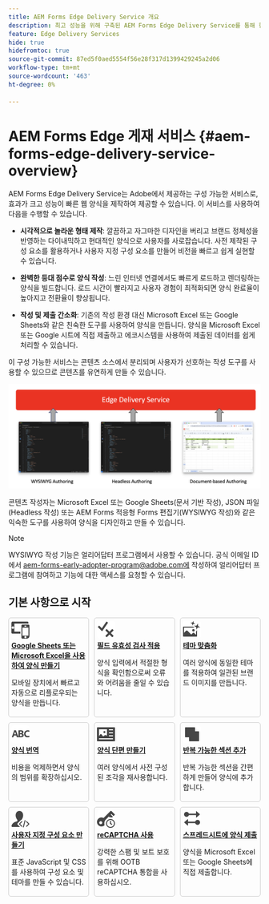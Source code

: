 ```yaml
---
title: AEM Forms Edge Delivery Service 개요
description: 최고 성능을 위해 구축된 AEM Forms Edge Delivery Service를 통해 향후 간소화된 데이터 수집 및 사용자 참여를 구상할 수 있습니다.
feature: Edge Delivery Services
hide: true
hidefromtoc: true
source-git-commit: 87ed5f0aed5554f56e28f317d1399429245a2d06
workflow-type: tm+mt
source-wordcount: '463'
ht-degree: 0%

---
```



# AEM Forms Edge 게재 서비스 {#aem-forms-edge-delivery-service-overview}

AEM Forms Edge Delivery Service는 Adobe에서 제공하는 구성 가능한 서비스로, 효과가 크고 성능이 빠른 웹 양식을 제작하여 제공할 수 있습니다. 이 서비스를 사용하여 다음을 수행할 수 있습니다.

* **시각적으로 놀라운 형태 제작**: 깔끔하고 자그마한 디자인을 버리고 브랜드 정체성을 반영하는 다이내믹하고 현대적인 양식으로 사용자를 사로잡습니다. 사전 제작된 구성 요소를 활용하거나 사용자 지정 구성 요소를 만들어 비전을 빠르고 쉽게 실현할 수 있습니다.

* **완벽한 등대 점수로 양식 작성**: 느린 인터넷 연결에서도 빠르게 로드하고 렌더링하는 양식을 빌드합니다. 로드 시간이 빨라지고 사용자 경험이 최적화되면 양식 완료율이 높아지고 전환율이 향상됩니다.

* **작성 및 제출 간소화**: 기존의 작성 환경 대신 Microsoft Excel 또는 Google Sheets와 같은 친숙한 도구를 사용하여 양식을 만듭니다. 양식을 Microsoft Excel 또는 Google 시트에 직접 제출하고 에코시스템을 사용하여 제출된 데이터를 쉽게 처리할 수 있습니다.


이 구성 가능한 서비스는 콘텐츠 소스에서 분리되며 사용자가 선호하는 작성 도구를 사용할 수 있으므로 콘텐츠를 유연하게 만들 수 있습니다.

![Edge 게재 양식 작성 도구](/help/edge/assets/edge-delivery-forms-authoring-tools.png)

콘텐츠 작성자는 Microsoft Excel 또는 Google Sheets(문서 기반 작성), JSON 파일(Headless 작성) 또는 AEM Forms 적응형 Forms 편집기(WYSIWYG 작성)와 같은 익숙한 도구를 사용하여 양식을 디자인하고 만들 수 있습니다.

>[!NOTE]
>
>
> WYSIWYG 작성 기능은 얼리어답터 프로그램에서 사용할 수 있습니다. 공식 이메일 ID에서 aem-forms-early-adopter-program@adobe.com에 작성하여 얼리어답터 프로그램에 참여하고 기능에 대한 액세스를 요청할 수 있습니다.

## 기본 사항으로 시작

<div>

<style>
    .card-container {
        width: calc(33.33% - 10px);;
        margin: 5px;
        border: 1px solid #ccc;
        border-radius: 5px;
        padding: 5px;
        box-sizing: border-box;
        transition: background-color 0.3s ease; /* Adding transition effect */
    }
    .card-container:hover {
        background-color: #f0f0f0; /* Changing background color on hover */
    }
</style>

<div style="display: flex; flex-wrap: wrap; justify-content: space-between; margin: -5px;">
    <div class="card-container">
        <a href="/help/edge/docs/forms/create-forms.md">
            <img src="/help/edge/assets/smock_devices_18_n.svg" alt="eds 양식을 사용하여 양식 만들기" style="border-radius: 5px;"> </b>
            <br><b style="margin-top: 5px;">Google Sheets 또는 Microsoft Excel을 사용하여 양식 만들기</b>
        </a>
        <p>모바일 장치에서 빠르고 자동으로 리플로우되는 양식을 만듭니다.</p>
    </div>
    <div class="card-container">
        <a href="/help/edge/docs/forms/validate-forms.md">
            <img src="/help/edge/assets/smock_condition_18_n.svg" alt="양식 필드에 유효성 검사 추가" style="border-radius: 5px;"> </b>
            <br><b style="margin-top: 5px;">필드 유효성 검사 적용</b>
        </a>
        <p>양식 입력에서 적절한 형식을 확인함으로써 오류와 어려움을 줄일 수 있습니다.</p>
    </div>    <div class="card-container">
        <a href="/help/edge/docs/forms/style-theme-forms.md">
            <img src="/help/edge/assets/smock_imageautomode_18_N.svg" alt="Eds 양식에 스타일 또는 테마 적용" style="border-radius: 5px;"> </b>
            <br><b style="margin-top: 5px;">테마 맞춤화</b>
        </a>
        <p>여러 양식에 동일한 테마를 적용하여 일관된 브랜드 이미지를 만듭니다.</p>
    </div>
    <div class="card-container">
        <a href="/help/edge/docs/forms/translate-forms.md">  
            <img src="/help/edge/assets/smock_abc_18_n.svg" alt="EDS 양식 번역" style="border-radius: 5px;"> </b>
            <br><b style="margin-top: 5px;">양식 번역</b>
        </a>
        <p>비용을 억제하면서 양식의 범위를 확장하십시오.</p>
    </div>
    <div class="card-container">
        <a href="/help/edge/docs/forms/form-fragments.md">
            <img src="/help/edge/assets/smock_documentfragment_18_n.svg" alt="EDS 양식에서 양식 단편 사용" style="border-radius: 5px;"> </b>
            <br><b style="margin-top: 5px;">양식 단편 만들기</b>
        </a>
        <p>여러 양식에서 사전 구성된 조각을 재사용합니다.</p>
    </div>
    <div class="card-container">
        <a href="/help/edge/docs/forms/repeatable-forms.md">  
            <img src="/help/edge/assets/smock_addto_18_n.svg" alt="EDS 양식에 반복 가능한 섹션 추가" style="border-radius: 5px;"> </b>
            <br><b style="margin-top: 5px;">반복 가능한 섹션 추가</b>
        </a>
        <p>반복 가능한 섹션을 간편하게 만들어 양식에 추가합니다.</p>
    </div>
    <div class="card-container">
        <a href="/help/edge/docs/forms/custom-components-forms.md"> 
            <img src="/help/edge/assets/smock_userdeveloper_18_n.svg" alt="표준 JavaScript 및 CSS를 사용하여 사용자 정의 양식 구성 요소 만들기"  style="border-radius: 5px;"> </b>
            <br><b style="margin-top: 5px;">사용자 지정 구성 요소 만들기</b>
        </a>
        <p>표준 JavaScript 및 CSS를 사용하여 구성 요소 및 테마를 만들 수 있습니다.</p>
    </div>
    <div class="card-container">
        <a href="/help/edge/docs/forms/recaptacha-forms.md">  
            <img src="/help//edge/assets/smock_keyclock_18_n.svg" alt="EDS 양식에서 reCAPTCHA 사용" style="border-radius: 5px;"> </b>
            <br><b style="margin-top: 5px;">reCAPTCHA 사용</b>
        </a>
        <p>강력한 스팸 및 보트 보호를 위해 OOTB reCAPTCHA 통합을 사용하십시오.</p>
    </div>
    <div class="card-container">
        <a href="/help/edge/docs/forms/create-forms.md#manually-configure-a-spreadsheet-to-accept-data">   
            <img src="/help/edge/assets/smock_platformdatamapping_18_n.svg" alt="양식 제출" alt="EDS 양식에서 양식 단편 사용" style="border-radius: 5px;"> </b>
            <br><b style="margin-top: 5px;">스프레드시트에 양식 제출</b>
        </a>
        <p>양식을 Microsoft Excel 또는 Google Sheets에 직접 제출합니다.</p>
    </div>
</div>


</br>









